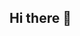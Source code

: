 ## Hi there 👋

<!--
**Shan-source-sudo/Shan-source-sudo** is a ✨ _special_ ✨ repository because its `README.md` (this file) appears on your GitHub profile.

Authoe - shan ahmad

